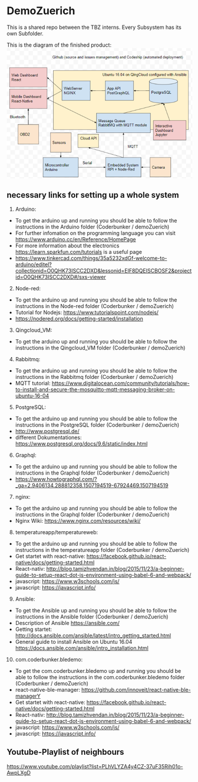 # DemoZuerich

This is a shared repo between the TBZ interns. Every Subsystem has its own Subfolder.

This is the diagram of the finished product:
![alt text](https://github.com/coderbunker/demoZuerich/blob/master/diagram.png)


## necessary links for setting up a whole system

1. Arduino:
* To get the arduino up and running you should be able to follow the instructions in the 	Arduino folder (Coderbunker / demoZuerich)
* For further infomation on the programming language you can visit https://www.arduino.cc/en/Reference/HomePage
* For more information about the electronics https://learn.sparkfun.com/tutorials is a useful page
* https://www.tinkercad.com/things/35a5232xdGf-welcome-to-arduino/editel?collectionid=O0QHK73ISCC2DXD&lessonid=EIF8DQEISCBOSF2&projectid=O0QHK73ISCC2DXD#/sxs-viewer

2. Node-red:
* To get the arduino up and running you should be able to follow the instructions in the Node-red folder (Coderbunker / demoZuerich)
* Tutorial for Nodejs: https://www.tutorialspoint.com/nodejs/
* https://nodered.org/docs/getting-started/installation

3. Qingcloud_VM: 
* To get the arduino up and running you should be able to follow the instructions in the Qingcloud_VM folder (Coderbunker / demoZuerich)

4. Rabbitmq:
* To get the arduino up and running you should be able to follow the instructions in the Rabbitmq folder (Coderbunker / demoZuerich)
* MQTT tutorial: https://www.digitalocean.com/community/tutorials/how-to-install-and-secure-the-mosquitto-mqtt-messaging-broker-on-ubuntu-16-04

5. PostgreSQL:
* To get the arduino up and running you should be able to follow the instructions in the PostgreSQL folder (Coderbunker / demoZuerich)
* http://www.postgresql.de/
* different Dokumentationes: https://www.postgresql.org/docs/9.6/static/index.html

6. Graphql:
* To get the arduino up and running you should be able to follow the instructions in the Graphql folder (Coderbunker / demoZuerich)
* https://www.howtographql.com/?_ga=2.9406134.288812358.1507194519-67924469.1507194519

7. nginx:
* To get the arduino up and running you should be able to follow the instructions in the Graphql folder (Coderbunker / demoZuerich)
* Nginx Wiki: https://www.nginx.com/resources/wiki/

8. temperatureapp/temperatureweb: 
* To get the arduino up and running you should be able to follow the instructions in the temperatureapp folder (Coderbunker / demoZuerich)
* Get startet with react-native: https://facebook.github.io/react-native/docs/getting-started.html
* React-nativ: http://blog.tamizhvendan.in/blog/2015/11/23/a-beginner-guide-to-setup-react-dot-js-environment-using-babel-6-and-webpack/
* javascript: https://www.w3schools.com/js/
* javascript: https://javascript.info/

9. Ansible: 
* To get the Ansible up and running you should be able to follow the instructions in the Ansible folder (Coderbunker / demoZuerich)
* Description of Ansible https://ansible.com/
* Getting startet: http://docs.ansible.com/ansible/latest/intro_getting_started.html
* General guide to install Ansible on Ubuntu 16.04  https://docs.ansible.com/ansible/intro_installation.html

10. com.coderbunker.bledemo: 
* To get the com.coderbunker.bledemo up and running you should be able to follow the instructions in the com.coderbunker.bledemo folder (Coderbunker / demoZuerich)
* react-native-ble-manager: https://github.com/innoveit/react-native-ble-managerY
* Get startet with react-native: https://facebook.github.io/react-native/docs/getting-started.html
* React-nativ: http://blog.tamizhvendan.in/blog/2015/11/23/a-beginner-guide-to-setup-react-dot-js-environment-using-babel-6-and-webpack/
* javascript: https://www.w3schools.com/js/
* javascript: https://javascript.info/ 


## Youtube-Playlist of neighbours

https://www.youtube.com/playlist?list=PLhVLYZA4y4CZ-37uF35Rih01o-AwpLXgD
